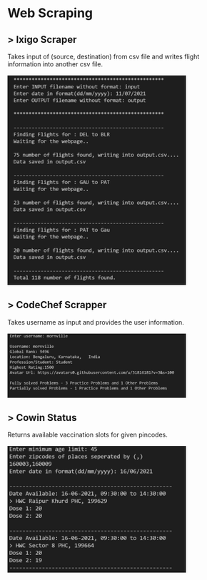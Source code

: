 # Web Scraping 

## > Ixigo Scraper
Takes input of (source, destination) from csv file and writes flight information into another csv file.<br/><br/>
<img src="https://github.com/mornville/Web-Scrapping-Projects/blob/master/Ixigo%20Flights%20Scrapper/outputFlights.PNG?raw=true" width=400>

## > CodeChef Scrapper
Takes username as input and provides the user information.<br/><br/>
<img src="https://github.com/mornville/Web-Scrapping-Projects/blob/master/CodeChef%20Scrapper/out.PNG?raw=true" width=400>

## > Cowin Status
Returns available vaccination slots for given pincodes.<br/><br/>
<img src="https://github.com/mornville/Web-Scrapping-Projects/blob/master/Cowin%20vaccination%20Status/out.PNG?raw=true" width=400>
